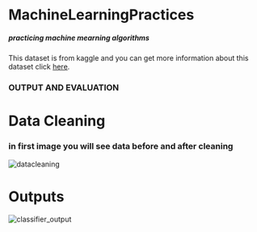 # MachineLearningPractices

##### practicing machine mearning algorithms

This dataset is from kaggle and you can get more information about this dataset click [here](https://www.kaggle.com/francksylla/titanic-machine-learning-from-disaster/data).
 

### OUTPUT AND EVALUATION

# Data Cleaning 
### in first image you will see data before and after cleaning


![datacleaning](https://user-images.githubusercontent.com/33849722/50058594-71a17780-018b-11e9-8dd7-89bf0b7431d3.png)


# Outputs


![classifier_output](https://user-images.githubusercontent.com/33849722/50058586-50d92200-018b-11e9-9708-03d30a3df084.png)

